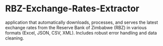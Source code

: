 # RBZ-Exchange-Rates-Extractor
application that automatically downloads, processes, and serves the latest exchange rates from the Reserve Bank of Zimbabwe (RBZ) in various formats (Excel, JSON, CSV, XML). Includes robust error handling and data cleaning.
